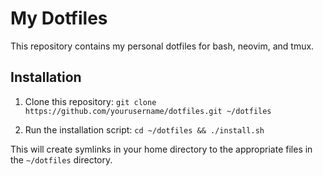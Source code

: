 # My Dotfiles

This repository contains my personal dotfiles for bash, neovim, and tmux.

## Installation

1. Clone this repository:
   `git clone https://github.com/yourusername/dotfiles.git ~/dotfiles`

2. Run the installation script:
   `cd ~/dotfiles && ./install.sh`

This will create symlinks in your home directory to the appropriate files in the `~/dotfiles` directory.
